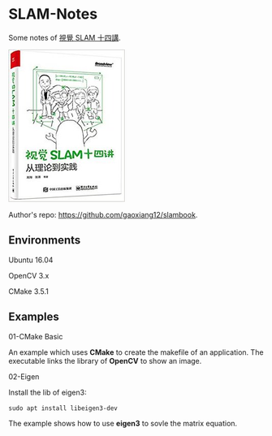 # SLAM-Notes

Some notes of [視覺 SLAM 十四講](https://www.tenlong.com.tw/products/9787121311048).

![Alt text](images/slam_book.jpg "視覺 SLAM 十四講")

Author's repo: https://github.com/gaoxiang12/slambook.

## Environments

Ubuntu 16.04

OpenCV 3.x

CMake 3.5.1

## Examples

01-CMake Basic

An example which uses **CMake** to create the makefile of an application. The executable links the library of **OpenCV** to show an image.

02-Eigen

Install the lib of eigen3:

    sudo apt install libeigen3-dev

The example shows how to use **eigen3** to sovle the matrix equation.